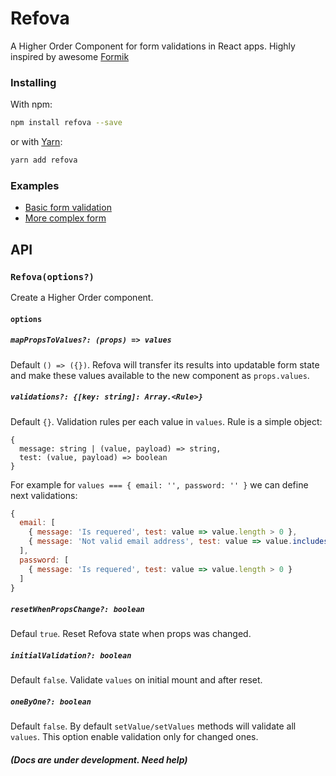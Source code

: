 # Refova

A Higher Order Component for form validations in React apps.
Highly inspired by awesome [Formik](https://github.com/jaredpalmer/formik)

### Installing
With npm:
```bash
npm install refova --save
```
or with [Yarn](https://yarnpkg.com):
```bash
yarn add refova
```

### Examples
- [Basic form validation](https://codesandbox.io/embed/40DXxo12)
- [More complex form](https://codesandbox.io/embed/k5pO1ZQPJ)


## API
### `Refova(options?)`
Create a Higher Order component.

#### `options`
##### `mapPropsToValues?: (props) => values`
Default `() => ({})`. Refova will transfer its results into updatable form state and make these values available to the new component as `props.values`.

##### `validations?: {[key: string]: Array.<Rule>}`
Default `{}`. Validation rules per each value in `values`. Rule is a simple object:
```
{
  message: string | (value, payload) => string, 
  test: (value, payload) => boolean
}
```
For example for `values === { email: '', password: '' }` we can define next validations:
```js
{ 
  email: [
    { message: 'Is requered', test: value => value.length > 0 },
    { message: 'Not valid email address', test: value => value.includes(@) }
  ],
  password: [
    { message: 'Is requered', test: value => value.length > 0 }
  ]
}
```

##### `resetWhenPropsChange?: boolean`
Defaul `true`. Reset Refova state when props was changed.

##### `initialValidation?: boolean`
Default `false`. Validate `values` on initial mount and after reset.

##### `oneByOne?: boolean`
Default `false`. By default `setValue/setValues` methods will validate all `values`. This option enable validation only for changed ones.


#### _(Docs are under development. Need help)_
